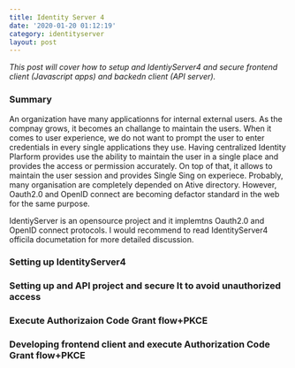 ```yaml
---
title: Identity Server 4
date: '2020-01-20 01:12:19'
category: identityserver
layout: post
---
```


*This post will cover how to setup and IdentiyServer4 and secure frontend client (Javascript apps) and backedn client (API server).*

### Summary 

An organization have many applicationns for internal external users. As the compnay grows, it becomes an challange to maintain the users. When it comes to user experience, we do not want to prompt the user to enter credentials in every single applications they use. Having centralized Identity Plarform provides use the ability to maintain the user in a single place and provides the access or permission accurately. On top of that, it allows to maintain the user session and provides Single Sing on experiece. Probably, many organisation are completely depended on Ative directory. However,  Oauth2.0 and OpenID connect are becoming defactor standard in the web for the same purpose. 

IdentiyServer is an opensource project and it implemtns Oauth2.0 and OpenID connect protocols. I would recommend to read IdentityServer4 officila documetation for more detailed discussion. 





### Setting up IdentityServer4

### Setting up and API project and secure It to avoid unauthorized access

### Execute Authorizaion Code Grant flow+PKCE 

### Developing frontend client and execute Authorization Code Grant flow+PKCE